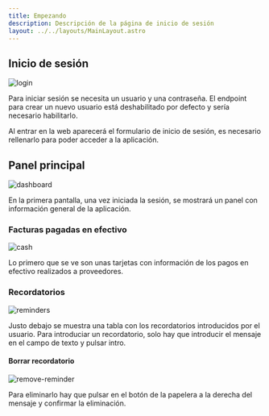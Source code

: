 ```yaml
---
title: Empezando
description: Descripción de la página de inicio de sesión
layout: ../../layouts/MainLayout.astro
---
```


## Inicio de sesión

<img src="/assets/01-login.png" alt="login">

Para iniciar sesión se necesita un usuario y una contraseña. El endpoint para crear un nuevo usuario está deshabilitado por defecto y sería necesario habilitarlo.

Al entrar en la web aparecerá el formulario de inicio de sesión, es necesario rellenarlo para poder acceder a la aplicación.


## Panel principal

<img src="/assets/01-dashboard.png" alt="dashboard">

En la primera pantalla, una vez iniciada la sesión, se mostrará un panel con información general de la aplicación.

### Facturas pagadas en efectivo
<img src="/assets/01-cash.png" alt="cash">

Lo primero que se ve son unas tarjetas con información de los pagos en efectivo realizados a proveedores.

### Recordatorios
<img src="/assets/01-reminders.png" alt="reminders">

Justo debajo se muestra una tabla con los recordatorios introducidos por el usuario. Para introduciar un recordatorio, solo hay que introducir el mensaje en el campo de texto y pulsar intro. 

#### Borrar recordatorio
<img src="/assets/01-remove-reminder.png" alt="remove-reminder" >

Para eliminarlo hay que pulsar en el botón de la papelera a la derecha del mensaje y confirmar la eliminación.